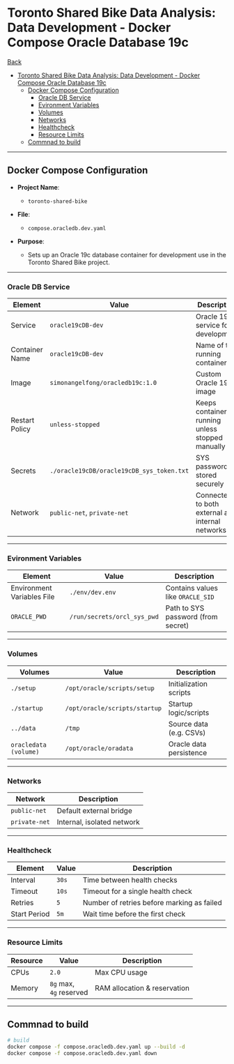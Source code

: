 # Toronto Shared Bike Data Analysis: Data Development - Docker Compose Oracle Database 19c

[Back](../../../../README.md)

- [Toronto Shared Bike Data Analysis: Data Development - Docker Compose Oracle Database 19c](#toronto-shared-bike-data-analysis-data-development---docker-compose-oracle-database-19c)
  - [Docker Compose Configuration](#docker-compose-configuration)
    - [Oracle DB Service](#oracle-db-service)
    - [Evironment Variables](#evironment-variables)
    - [Volumes](#volumes)
    - [Networks](#networks)
    - [Healthcheck](#healthcheck)
    - [Resource Limits](#resource-limits)
  - [Commnad to build](#commnad-to-build)

---

## Docker Compose Configuration

- **Project Name**:

  - `toronto-shared-bike`

- **File**:

  - `compose.oracledb.dev.yaml`

- **Purpose**:

  - Sets up an Oracle 19c database container for development use in the Toronto Shared Bike project.

---

### Oracle DB Service

| Element        | Value                                     | Description                                      |
| -------------- | ----------------------------------------- | ------------------------------------------------ |
| Service        | `oracle19cDB-dev`                         | Oracle 19c service for development               |
| Container Name | `oracle19cDB-dev`                         | Name of the running container                    |
| Image          | `simonangelfong/oracledb19c:1.0`          | Custom Oracle 19c image                          |
| Restart Policy | `unless-stopped`                          | Keeps container running unless stopped manually  |
| Secrets        | `./oracle19cDB/oracle19cDB_sys_token.txt` | SYS password stored securely                     |
| Network        | `public-net`, `private-net`               | Connected to both external and internal networks |

---

### Evironment Variables

| Element                    | Value                       | Description                        |
| -------------------------- | --------------------------- | ---------------------------------- |
| Environment Variables File | `./env/dev.env`             | Contains values like `ORACLE_SID`  |
| `ORACLE_PWD`               | `/run/secrets/orcl_sys_pwd` | Path to SYS password (from secret) |

---

### Volumes

| Volumes               | Value                         | Description             |
| --------------------- | ----------------------------- | ----------------------- |
| `./setup`             | `/opt/oracle/scripts/setup`   | Initialization scripts  |
| `./startup`           | `/opt/oracle/scripts/startup` | Startup logic/scripts   |
| `../data`             | `/tmp`                        | Source data (e.g. CSVs) |
| `oracledata (volume)` | `/opt/oracle/oradata`         | Oracle data persistence |

---

### Networks

| Network       | Description                |
| ------------- | -------------------------- |
| `public-net`  | Default external bridge    |
| `private-net` | Internal, isolated network |

---

### Healthcheck

| Element      | Value | Description                                |
| ------------ | ----- | ------------------------------------------ |
| Interval     | `30s` | Time between health checks                 |
| Timeout      | `10s` | Timeout for a single health check          |
| Retries      | `5`   | Number of retries before marking as failed |
| Start Period | `5m`  | Wait time before the first check           |

---

### Resource Limits

| Resource | Value                      | Description                  |
| -------- | -------------------------- | ---------------------------- |
| CPUs     | `2.0`                      | Max CPU usage                |
| Memory   | `8g` max,<br>`4g` reserved | RAM allocation & reservation |

---

## Commnad to build

```sh
# build
docker compose -f compose.oracledb.dev.yaml up --build -d
docker compose -f compose.oracledb.dev.yaml down
```